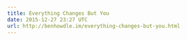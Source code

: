 ```yaml
---
title: Everything Changes But You
date: 2015-12-27 23:27 UTC
url: http://benhowdle.im/everything-changes-but-you.html
---
```

